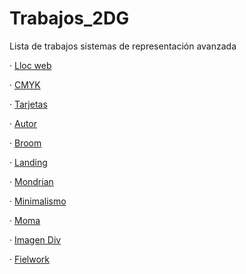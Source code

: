 # Trabajos_2DG
Lista de trabajos sistemas de representación avanzada

· [Lloc web]( https://eduferre.github.io/Lloc_web/)

· [CMYK](https://eduferre.github.io/CMYK/)

· [Tarjetas](https://eduferre.github.io/Tarjetas/)

· [Autor](https://eduferre.github.io/Bachelard-Gaston/)

· [Broom](https://eduferre.github.io/broom/)

· [Landing](https://eduferre.github.io/Landing/)

· [Mondrian](https://eduferre.github.io/Mondrian/)

· [Minimalismo](https://eduferre.github.io/Minimalismo/)

· [Moma](https://eduferre.github.io/Moma/)

· [Imagen Div](https://eduferre.github.io/imagen_div/)

· [Fielwork](https://eduferre.github.io/Fielwork/)
